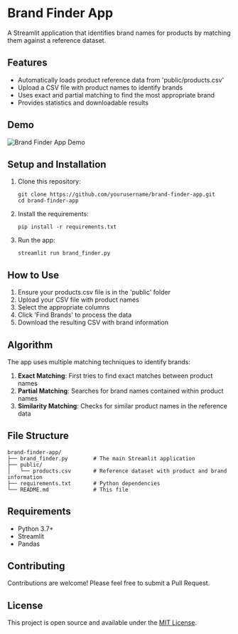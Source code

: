 # Brand Finder App

A Streamlit application that identifies brand names for products by matching them against a reference dataset.

## Features

- Automatically loads product reference data from 'public/products.csv'
- Upload a CSV file with product names to identify brands
- Uses exact and partial matching to find the most appropriate brand
- Provides statistics and downloadable results

## Demo

![Brand Finder App Demo](https://via.placeholder.com/800x450.png?text=Brand+Finder+App+Demo)

## Setup and Installation

1. Clone this repository:
   ```
   git clone https://github.com/yourusername/brand-finder-app.git
   cd brand-finder-app
   ```

2. Install the requirements:
   ```
   pip install -r requirements.txt
   ```

3. Run the app:
   ```
   streamlit run brand_finder.py
   ```

## How to Use

1. Ensure your products.csv file is in the 'public' folder
2. Upload your CSV file with product names 
3. Select the appropriate columns
4. Click 'Find Brands' to process the data
5. Download the resulting CSV with brand information

## Algorithm

The app uses multiple matching techniques to identify brands:

1. **Exact Matching**: First tries to find exact matches between product names
2. **Partial Matching**: Searches for brand names contained within product names
3. **Similarity Matching**: Checks for similar product names in the reference data

## File Structure

```
brand-finder-app/
├── brand_finder.py        # The main Streamlit application
├── public/
│   └── products.csv       # Reference dataset with product and brand information
├── requirements.txt       # Python dependencies
└── README.md              # This file
```

## Requirements

- Python 3.7+
- Streamlit
- Pandas

## Contributing

Contributions are welcome! Please feel free to submit a Pull Request.

## License

This project is open source and available under the [MIT License](LICENSE).